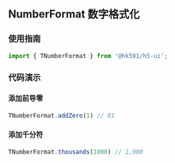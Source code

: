 ## NumberFormat 数字格式化

### 使用指南
``` javascript
import { TNumberFormat } from '@hk591/h5-ui';
```

### 代码演示

#### 添加前导零
```javascript
TNumberFormat.addZero(1) // 01
```

#### 添加千分符
```javascript
TNumberFormat.thousands(1000) // 1,000
```
